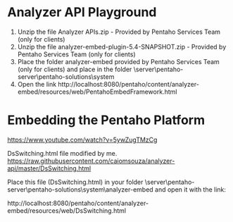 # Analyzer API Playground

1. Unzip the file Analyzer APIs.zip - Provided by Pentaho Services Team (only for clients)
2. Unzip the file analyzer-embed-plugin-5.4-SNAPSHOT.zip - Provided by Pentaho Services Team (only for clients)
3. Place the folder analyzer-embed provided by Pentaho Services Team (only for clients) and place in the folder \server\pentaho-server\pentaho-solutions\system
4. Open the link http://localhost:8080/pentaho/content/analyzer-embed/resources/web/PentahoEmbedFramework.html

# Embedding the Pentaho Platform
https://www.youtube.com/watch?v=5ywZugTMzCg

DsSwitching.html file modified by me. <BR>
https://raw.githubusercontent.com/caiomsouza/analyzer-api/master/DsSwitching.html <BR>

Place this file (DsSwitching.html) in your folder \server\pentaho-server\pentaho-solutions\system\analyzer-embed and open it with the link:<BR>

http://localhost:8080/pentaho/content/analyzer-embed/resources/web/DsSwitching.html<BR>
